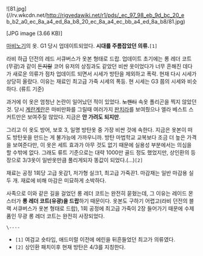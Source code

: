 ![81.jpg](//rv.wkcdn.net/http://rigvedawiki.net/r1/pds/_ec_97_98_eb_9d_bc_20_e
b_b2_a0_ec_8a_a4_ed_8a_b8_20_ec_8a_a4_ec_bb_a4_ed_8a_b8/81.jpg)

[JPG image (3.66 KB)]

[마비노기](%EB%A7%88%EB%B9%84%EB%85%B8%EA%B8%B0.md)의 옷. G1 당시 업데이트되었다. **시대를
주름잡았던 의류.**`[1]`

라비 하급 던전의 레드 서큐버스가 옷본 형태로 드랍. 업데이트 초기에는 롱 레더 코트(무광)과 같이 <del>돈지랄</del> 코어 유저의
상징과도 같았던 비싼 옷이었다가 너무 흔해진 데다가 새로운 의류가 점차 업데이트 되면서 시세가 방탄을 제외하고 폭락. 현재 다시 시세가
상당히 올랐다. 이유는 재료인 최고급 가죽 시세의 폭등. 현 시세는 G3 쯤의 시세와 비슷하다. (류트 기준)

과거에 이 옷은 엄청난 논란이 일어났던 적이 있었다. <del>노팬티</del> 속옷 폴리곤을 찍지 않았던 것. 당시
[계란계란](%EA%B3%84%EB%9E%80%EA%B3%84%EB%9E%80.md)은 마비만화를 그릴때 여러가지
[판치라](%ED%8C%90%EC%B9%98%EB%9D%BC.md)를 보여줬으나 엘라 베스트 스커트만은 보여주질 않았다. 지금은 **안
가려도 되지만**.

그리고 이 옷도 방어, 보호 3, 일명 방탄옷 중 가장 비싼 것에 속한다. 지금은 옷본이 떠도 방탄옷을 만드는 게 불가능에 가까우니까. 방탄
마법학교 교복보다 조금 더 높은 가격을 보여준다만, 이 옷은 세트 효과가 아무 것도 없기 때문에 실용성 부분에서는 의심을 할 수밖에 없다.
그래도 류트 기준으로는 대략 1000만 골드 정도 했었지만, 상인환의 등장으로 3/3옷이 일반옷만큼 풀리게되자 똥값이
되었다.(...)`[2]`

재료는 공정 1회당 고급 옷감1, 저가형 실크1, 최고급 가죽끈1. 마감재는 일반 마감용 실 두 개. 재료에 비해 마감은 미묘하게 소박하다.

사족으로 이와 같은 길을 걸었던 롱 레더 코트는 완전히 묻혔는데, 그 이유는 레이드 몬스터가 **롱 레더 코트(유광)을 드랍**하기
때문이다. 옷본도 구하기 어렵고(라비 던전의 블랙 서큐버스가 옷본 형태로 드랍), 1회 공정에 최고급 가죽이 2장 들어가기 때문에 수제품인
무광 롱 레더 코트는 완전히 사장되었다.

`\----`

  * `[1]` 여검교 숏타입, 애드미럴 이전에 에린을 뒤흔들었던 최고가 의류였다.
  * `[2]` 상인환 패치이후 현재 방탄은 4/3를 지칭한다.

